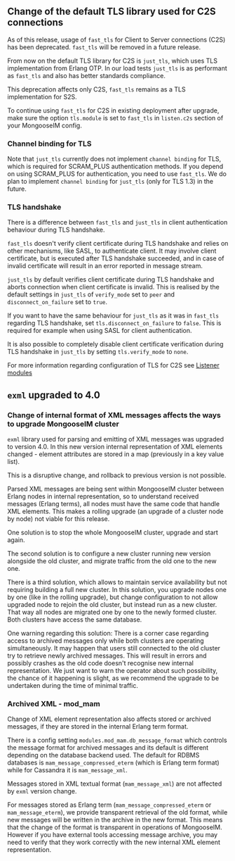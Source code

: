 ## Change of the default TLS library used for C2S connections

As of this release, usage of `fast_tls` for Client to Server connections (C2S) has been deprecated.
`fast_tls` will be removed in a future release.

From now on the default TLS library for C2S is `just_tls`, which uses TLS implementation from Erlang OTP.
In our load tests `just_tls` is as performant as `fast_tls` and also has better standards compliance.

This deprecation affects only C2S, `fast_tls` remains as a TLS implementation for S2S.

To continue using `fast_tls` for C2S in existing deployment after upgrade, make sure the
option `tls.module` is set to `fast_tls` in `listen.c2s` section of your MongooseIM config.

### Channel binding for TLS

Note that `just_tls` currently does not implement `channel binding` for TLS, which is required for SCRAM_PLUS
authentication methods. If you depend on using SCRAM_PLUS for authentication, you need to use `fast_tls`.
We do plan to implement `channel binding` for `just_tls` (only for TLS 1.3) in the future.

### TLS handshake

There is a difference between `fast_tls` and `just_tls` in client authentication behaviour during TLS handshake.

`fast_tls` doesn't verify client certificate during TLS handshake and relies on other mechanisms, like SASL,
to authenticate client. It may involve client certificate, but is executed after TLS handshake succeeded,
and in case of invalid certificate will result in an error reported in message stream.

`just_tls` by default verifies client certificate during TLS handshake
and aborts connection when client certificate is invalid. This is realised by the default settings in
`just_tls` of `verify_mode` set to `peer` and `disconnect_on_failure` set to `true`.

If you want to have the same behaviour for `just_tls` as it was in `fast_tls` regarding TLS handshake,
set `tls.disconnect_on_failure` to `false`. This is required for example when using SASL for client authentication.

It is also possible to completely disable client certificate verification during TLS
handshake in `just_tls` by setting `tls.verify_mode` to `none`.

For more information regarding configuration of TLS for C2S see [Listener modules](../listeners/listen-c2s/#tls-options-for-c2s)

## `exml` upgraded to 4.0

### Change of internal format of XML messages affects the ways to upgrade MongooseIM cluster

`exml` library used for parsing and emitting of XML messages was upgraded to version 4.0.
In this new version internal representation of XML elements changed - element attributes
are stored in a map (previously in a key value list).

This is a disruptive change, and rollback to previous version is not possible.

Parsed XML messages are being sent within MongooseIM cluster between Erlang nodes in internal representation,
so to understand received messages (Erlang terms), all nodes must have the same code that handle XML elements. This makes a rolling upgrade
(an upgrade of a cluster node by node) not viable for this release.

One solution is to stop the whole MongooseIM cluster, upgrade and start again.

The second solution is to configure a new cluster running new version
alongside the old cluster, and migrate traffic from the old one to the new one.

There is a third solution, which allows to maintain service availability but not requiring building a full new cluster.
In this solution, you upgrade nodes one by one (like in the rolling upgrade), but change configuration to not allow
upgraded node to rejoin the old cluster, but instead run as a new cluster.
That way all nodes are migrated one by one to the newly formed cluster. Both clusters have access the same database.

One warning regarding this solution: There is a corner case regarding access to archived messages only while both clusters
are operating simultaneously. It may happen that users still connected to the old cluster try to retrieve newly archived messages.
This will result in errors and possibly crashes as the old code doesn't recognise new internal representation.
We just want to warn the operator about such possibility, the chance of it happening is slight, as we recommend the upgrade
to be undertaken during the time of minimal traffic.

### Archived XML - mod_mam

Change of XML element representation also affects stored or archived messages, if they are stored in the internal Erlang term format.

There is a config setting `modules.mod_mam.db_message_format` which controls the message format for archived messages
and its default is different depending on the database backend used.
The default for RDBMS databases is `mam_message_compressed_eterm` (which is Erlang term format) while for Cassandra it is `mam_message_xml`.

Messages stored in XML textual format (`mam_message_xml`) are not affected by `exml` version change.

For messages stored as Erlang term (`mam_message_compressed_eterm` or `mam_message_eterm`), we provide transparent retrieval of the old format, while new messages will be written in the archive in
the new format. This means that the change of the format is transparent in operations of MongooseIM.
However if you have external tools accessing message archive, you may need to verify that they work correctly with the new internal XML element representation.

